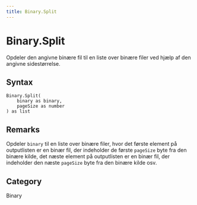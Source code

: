 ```yaml
---
title: Binary.Split
---
```


# Binary.Split


Opdeler den angivne binære fil til en liste over binære filer ved hjælp af den angivne sidestørrelse.


## Syntax

```powerquery
Binary.Split(
    binary as binary,
    pageSize as number
) as list
```


## Remarks

Opdeler <code>binary</code> til en liste over binære filer, hvor det første element på outputlisten er en binær fil, der indeholder de første <code>pageSize</code> byte fra den binære kilde, det næste element på outputlisten er en binær fil, der indeholder den næste <code>pageSize</code> byte fra den binære kilde osv.



## Category
Binary
